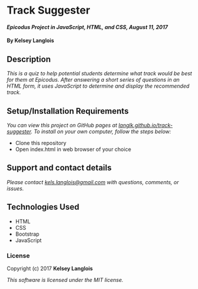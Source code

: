 # Track Suggester

#### _Epicodus Project in JavaScript, HTML, and CSS, August 11, 2017_

#### By Kelsey Langlois

## Description

_This is a quiz to help potential students determine what track would be best for them at Epicodus. After answering a short series of questions in an HTML form, it uses JavaScript to determine and display the recommended track._

## Setup/Installation Requirements

_You can view this project on GitHub pages at [langlk.github.io/track-suggester](https://langlk.github.io/track-suggester/). To install on your own computer, follow the steps below:_

* Clone this repository
* Open index.html in web browser of your choice

## Support and contact details

_Please contact kels.langlois@gmail.com with questions, comments, or issues._

## Technologies Used

* HTML
* CSS
* Bootstrap
* JavaScript

### License

Copyright (c) 2017 **Kelsey Langlois**

*This software is licensed under the MIT license.*
